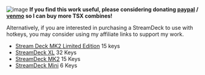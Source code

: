 ![image](https://github.com/cargocultscience/topstepx/assets/28972498/fcda4247-51ce-4dd5-95bc-8bef88c3734d)
**If you find this work useful, please considering donating [paypal](https://paypal.me/ChrisBreen?country.x=US&locale.x=en_US) / [venmo](https://account.venmo.com/pay?recipients=chrisbreen&txn=pay) so I can buy more TSX combines!**

Alternatively, if you are interested in purchasing a StreamDeck to use with hotkeys, you may consider using my affiliate links to support my work.
* [Stream Deck MK2 Limited Edition](https://amzn.to/3WpI0T5) 15 keys
* [StreamDeck XL](https://amzn.to/3x3ShdS) 32 Keys
* [StreamDeck MK2](https://amzn.to/4aSLjGm) 15 Keys
* [StreamDeck Mini](https://amzn.to/3ReLQLY) 6 Keys
